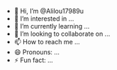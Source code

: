 - 👋 Hi, I’m @Alilou17989u
- 👀 I’m interested in ...
- 🌱 I’m currently learning ...
- 💞️ I’m looking to collaborate on ...
- 📫 How to reach me ...
- 😄 Pronouns: ...
- ⚡ Fun fact: ...

<!---
Alilou17989u/Alilou17989u is a ✨ special ✨ repository because its `README.md` (this file) appears on your GitHub profile.
You can click the Preview link to take a look at your changes.
--->
